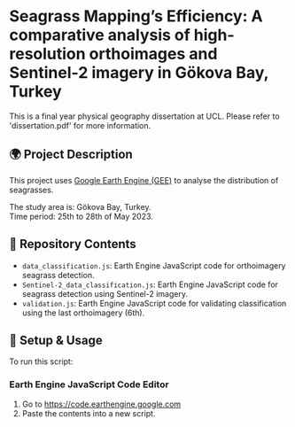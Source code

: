 # Seagrass Mapping’s Efficiency: A comparative analysis of high-resolution orthoimages and Sentinel-2 imagery in Gökova Bay, Turkey
This is a final year physical geography dissertation at UCL. 
Please refer to 'dissertation.pdf' for more information.

## 🌍 Project Description
This project uses [Google Earth Engine (GEE)](https://earthengine.google.com/) to analyse the distribution of seagrasses.

The study area is: Gökova Bay, Turkey.  
Time period: 25th to 28th of May 2023.

## 📂 Repository Contents
- `data_classification.js`: Earth Engine JavaScript code for orthoimagery seagrass detection.
- `Sentinel-2_data_classification.js`: Earth Engine JavaScript code for seagrass detection using Sentinel-2 imagery.
- `validation.js`: Earth Engine JavaScript code for validating classification using the last orthoimagery (6th).

## 🔧 Setup & Usage
To run this script:

### Earth Engine JavaScript Code Editor
1. Go to https://code.earthengine.google.com
2. Paste the contents into a new script.

